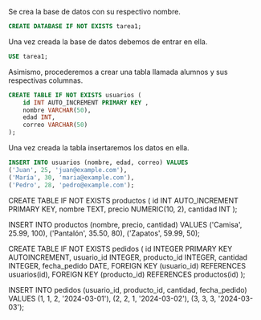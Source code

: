 Se crea la base de datos con su respectivo nombre.

```sql
CREATE DATABASE IF NOT EXISTS tarea1;
```

Una vez creada la base de datos debemos de entrar en ella.

```sql
USE tarea1;
```

Asimismo, procederemos a crear una tabla llamada alumnos y sus respectivas columnas.

```sql
CREATE TABLE IF NOT EXISTS usuarios (
    id INT AUTO_INCREMENT PRIMARY KEY ,
    nombre VARCHAR(50),
    edad INT,
    correo VARCHAR(50)
);
```

Una vez creada la tabla insertaremos los datos en ella.

```sql
INSERT INTO usuarios (nombre, edad, correo) VALUES
('Juan', 25, 'juan@example.com'),
('María', 30, 'maria@example.com'),
('Pedro', 28, 'pedro@example.com');
```


CREATE TABLE IF NOT EXISTS productos (
    id INT AUTO_INCREMENT PRIMARY KEY,
    nombre TEXT,
    precio NUMERIC(10, 2),
    cantidad INT
);

INSERT INTO productos (nombre, precio, cantidad) VALUES
('Camisa', 25.99, 100),
('Pantalón', 35.50, 80),
('Zapatos', 59.99, 50);

CREATE TABLE IF NOT EXISTS pedidos (
    id INTEGER PRIMARY KEY AUTOINCREMENT,
    usuario_id INTEGER,
    producto_id INTEGER,
    cantidad INTEGER,
    fecha_pedido DATE,
    FOREIGN KEY (usuario_id) REFERENCES usuarios(id),
    FOREIGN KEY (producto_id) REFERENCES productos(id)
);

INSERT INTO pedidos (usuario_id, producto_id, cantidad, fecha_pedido) VALUES
(1, 1, 2, '2024-03-01'),
(2, 2, 1, '2024-03-02'),
(3, 3, 3, '2024-03-03');

